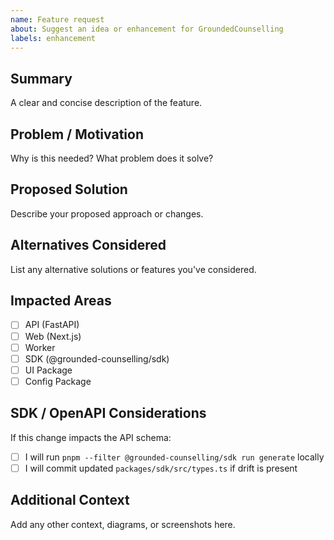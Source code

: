 ```yaml
---
name: Feature request
about: Suggest an idea or enhancement for GroundedCounselling
labels: enhancement
---
```


## Summary
A clear and concise description of the feature.

## Problem / Motivation
Why is this needed? What problem does it solve?

## Proposed Solution
Describe your proposed approach or changes.

## Alternatives Considered
List any alternative solutions or features you've considered.

## Impacted Areas
- [ ] API (FastAPI)
- [ ] Web (Next.js)
- [ ] Worker
- [ ] SDK (@grounded-counselling/sdk)
- [ ] UI Package
- [ ] Config Package

## SDK / OpenAPI Considerations
If this change impacts the API schema:
- [ ] I will run `pnpm --filter @grounded-counselling/sdk run generate` locally
- [ ] I will commit updated `packages/sdk/src/types.ts` if drift is present

## Additional Context
Add any other context, diagrams, or screenshots here.
